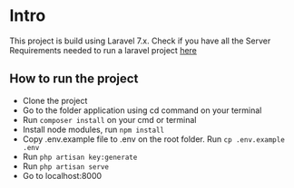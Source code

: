 # Intro

This project is build using Laravel 7.x.
Check if you have all the Server Requirements needed to run a laravel project [here](https://laravel.com/docs/7.x/installation)

## How to run the project

-   Clone the project
-   Go to the folder application using cd command on your terminal
-   Run `composer install` on your cmd or terminal
-   Install node modules, run `npm install`
-   Copy .env.example file to .env on the root folder. Run `cp .env.example .env`
-   Run `php artisan key:generate`
-   Run `php artisan serve`
-   Go to localhost:8000
